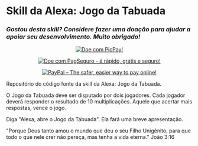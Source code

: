 # Skill da Alexa: Jogo da Tabuada

### _Gostou desta skill? Considere fazer uma doação para ajudar a apoiar seu desenvolvimento. Muito obrigado!_

[<p align="center">![Doe com PicPay!](https://i.imgur.com/4dRgTqp.png)</p>](https://picpay.me/deividsondamasio)

[<p align="center">![Doe com PagSeguro - é rápido, grátis e seguro!](https://stc.pagseguro.uol.com.br/public/img/botoes/doacoes/205x30-doar-azul.gif)</p>](https://pag.ae/bmm4Bc5)

[<p align="center">![PayPal – The safer, easier way to pay online!](https://www.paypalobjects.com/en_US/GB/i/btn/btn_donateCC_LG.gif)</p>](https://www.paypal.com/cgi-bin/webscr?cmd=_s-xclick&hosted_button_id=9EMLYYY3VQKVG)

Repositório do código fonte da skill da Alexa: Jogo da Tabuada.

O Jogo da Tabuada deve ser disputado por dois jogadores. Cada jogador deverá responder o resultado de 10 multiplicações. Aquele que acertar mais respostas, vence o jogo.

Diga "Alexa, abre o Jogo da Tabuada". Ela fará uma breve apresentação.

"Porque Deus tanto amou o mundo que deu o seu Filho Unigênito, para que todo o que nele crer não pereça, mas tenha a vida eterna." João 3:16
